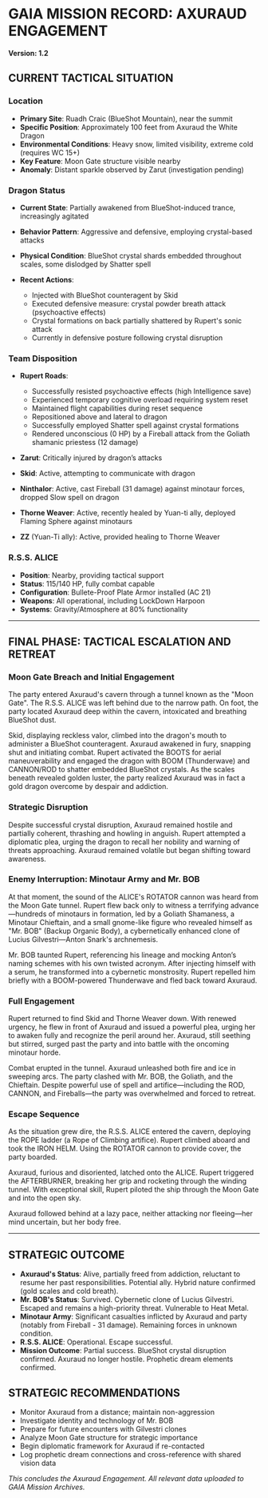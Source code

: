 # GAIA MISSION RECORD: AXURAUD ENGAGEMENT

**Version: 1.2**

## CURRENT TACTICAL SITUATION

### Location

* **Primary Site**: Ruadh Craic (BlueShot Mountain), near the summit
* **Specific Position**: Approximately 100 feet from Axuraud the White Dragon
* **Environmental Conditions**: Heavy snow, limited visibility, extreme cold (requires WC 15+)
* **Key Feature**: Moon Gate structure visible nearby
* **Anomaly**: Distant sparkle observed by Zarut (investigation pending)

### Dragon Status

* **Current State**: Partially awakened from BlueShot-induced trance, increasingly agitated
* **Behavior Pattern**: Aggressive and defensive, employing crystal-based attacks
* **Physical Condition**: BlueShot crystal shards embedded throughout scales, some dislodged by Shatter spell
* **Recent Actions**:

  * Injected with BlueShot counteragent by Skid
  * Executed defensive measure: crystal powder breath attack (psychoactive effects)
  * Crystal formations on back partially shattered by Rupert's sonic attack
  * Currently in defensive posture following crystal disruption

### Team Disposition

* **Rupert Roads**:

  * Successfully resisted psychoactive effects (high Intelligence save)
  * Experienced temporary cognitive overload requiring system reset
  * Maintained flight capabilities during reset sequence
  * Repositioned above and lateral to dragon
  * Successfully employed Shatter spell against crystal formations
  * Rendered unconscious (0 HP) by a Fireball attack from the Goliath shamanic priestess (12 damage)
* **Zarut**: Critically injured by dragon’s attacks
* **Skid**: Active, attempting to communicate with dragon
* **Ninthalor**: Active, cast Fireball (31 damage) against minotaur forces, dropped Slow spell on dragon
* **Thorne Weaver**: Active, recently healed by Yuan-ti ally, deployed Flaming Sphere against minotaurs
* **ZZ** (Yuan-Ti ally): Active, provided healing to Thorne Weaver

### R.S.S. ALICE

* **Position**: Nearby, providing tactical support
* **Status**: 115/140 HP, fully combat capable
* **Configuration**: Bullete-Proof Plate Armor installed (AC 21)
* **Weapons**: All operational, including LockDown Harpoon
* **Systems**: Gravity/Atmosphere at 80% functionality

---

## FINAL PHASE: TACTICAL ESCALATION AND RETREAT

### Moon Gate Breach and Initial Engagement

The party entered Axuraud's cavern through a tunnel known as the "Moon Gate". The R.S.S. ALICE was left behind due to the narrow path. On foot, the party located Axuraud deep within the cavern, intoxicated and breathing BlueShot dust.

Skid, displaying reckless valor, climbed into the dragon's mouth to administer a BlueShot counteragent. Axuraud awakened in fury, snapping shut and initiating combat. Rupert activated the BOOTS for aerial maneuverability and engaged the dragon with BOOM (Thunderwave) and CANNON/ROD to shatter embedded BlueShot crystals. As the scales beneath revealed golden luster, the party realized Axuraud was in fact a gold dragon overcome by despair and addiction.

### Strategic Disruption

Despite successful crystal disruption, Axuraud remained hostile and partially coherent, thrashing and howling in anguish. Rupert attempted a diplomatic plea, urging the dragon to recall her nobility and warning of threats approaching. Axuraud remained volatile but began shifting toward awareness.

### Enemy Interruption: Minotaur Army and Mr. BOB

At that moment, the sound of the ALICE's ROTATOR cannon was heard from the Moon Gate tunnel. Rupert flew back only to witness a terrifying advance—hundreds of minotaurs in formation, led by a Goliath Shamaness, a Minotaur Chieftain, and a small gnome-like figure who revealed himself as "Mr. BOB" (Backup Organic Body), a cybernetically enhanced clone of Lucius Gilvestri—Anton Snark's archnemesis.

Mr. BOB taunted Rupert, referencing his lineage and mocking Anton’s naming schemes with his own twisted acronym. After injecting himself with a serum, he transformed into a cybernetic monstrosity. Rupert repelled him briefly with a BOOM-powered Thunderwave and fled back toward Axuraud.

### Full Engagement

Rupert returned to find Skid and Thorne Weaver down. With renewed urgency, he flew in front of Axuraud and issued a powerful plea, urging her to awaken fully and recognize the peril around her. Axuraud, still seething but stirred, surged past the party and into battle with the oncoming minotaur horde.

Combat erupted in the tunnel. Axuraud unleashed both fire and ice in sweeping arcs. The party clashed with Mr. BOB, the Goliath, and the Chieftain. Despite powerful use of spell and artifice—including the ROD, CANNON, and Fireballs—the party was overwhelmed and forced to retreat.

### Escape Sequence

As the situation grew dire, the R.S.S. ALICE entered the cavern, deploying the ROPE ladder (a Rope of Climbing artifice). Rupert climbed aboard and took the IRON HELM. Using the ROTATOR cannon to provide cover, the party boarded.

Axuraud, furious and disoriented, latched onto the ALICE. Rupert triggered the AFTERBURNER, breaking her grip and rocketing through the winding tunnel. With exceptional skill, Rupert piloted the ship through the Moon Gate and into the open sky.

Axuraud followed behind at a lazy pace, neither attacking nor fleeing—her mind uncertain, but her body free.

---

## STRATEGIC OUTCOME

* **Axuraud's Status**: Alive, partially freed from addiction, reluctant to resume her past responsibilities. Potential ally. Hybrid nature confirmed (gold scales and cold breath).
* **Mr. BOB's Status**: Survived. Cybernetic clone of Lucius Gilvestri. Escaped and remains a high-priority threat. Vulnerable to Heat Metal.
* **Minotaur Army**: Significant casualties inflicted by Axuraud and party (notably from Fireball - 31 damage). Remaining forces in unknown condition.
* **R.S.S. ALICE**: Operational. Escape successful.
* **Mission Outcome**: Partial success. BlueShot crystal disruption confirmed. Axuraud no longer hostile. Prophetic dream elements confirmed.

## STRATEGIC RECOMMENDATIONS

* Monitor Axuraud from a distance; maintain non-aggression
* Investigate identity and technology of Mr. BOB
* Prepare for future encounters with Gilvestri clones
* Analyze Moon Gate structure for strategic importance
* Begin diplomatic framework for Axuraud if re-contacted
* Log prophetic dream connections and cross-reference with shared vision data

*This concludes the Axuraud Engagement. All relevant data uploaded to GAIA Mission Archives.*
